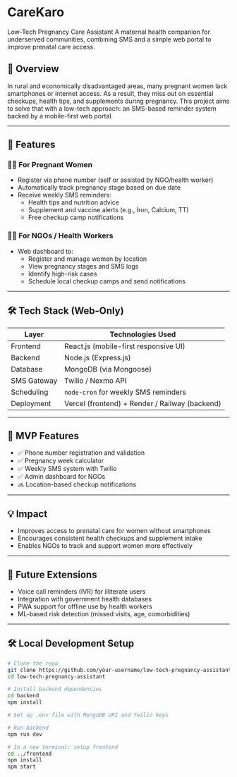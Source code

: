 # CareKaro

Low-Tech Pregnancy Care Assistant
A maternal health companion for underserved communities, combining SMS and a simple web portal to improve prenatal care access.

## 📖 Overview

In rural and economically disadvantaged areas, many pregnant women lack smartphones or internet access. As a result, they miss out on essential checkups, health tips, and supplements during pregnancy. This project aims to solve that with a low-tech approach: an SMS-based reminder system backed by a mobile-first web portal.

---

## 🚀 Features

### 👩‍🍼 For Pregnant Women
- Register via phone number (self or assisted by NGO/health worker)
- Automatically track pregnancy stage based on due date
- Receive weekly SMS reminders:
  - Health tips and nutrition advice
  - Supplement and vaccine alerts (e.g., Iron, Calcium, TT)
  - Free checkup camp notifications

### 🧑‍⚕️ For NGOs / Health Workers
- Web dashboard to:
  - Register and manage women by location
  - View pregnancy stages and SMS logs
  - Identify high-risk cases
  - Schedule local checkup camps and send notifications

---

## 🛠 Tech Stack (Web-Only)

| Layer         | Technologies Used                            |
|---------------|-----------------------------------------------|
| Frontend      | React.js (mobile-first responsive UI)         |
| Backend       | Node.js (Express.js)                          |
| Database      | MongoDB (via Mongoose)                        |
| SMS Gateway   | Twilio / Nexmo API                            |
| Scheduling    | `node-cron` for weekly SMS reminders          |
| Deployment    | Vercel (frontend) + Render / Railway (backend)|

---

## 🧪 MVP Features

- ✅ Phone number registration and validation
- ✅ Pregnancy week calculator
- ✅ Weekly SMS system with Twilio
- ✅ Admin dashboard for NGOs
- 🔜 Location-based checkup notifications

---

## 💡 Impact

- Improves access to prenatal care for women without smartphones
- Encourages consistent health checkups and supplement intake
- Enables NGOs to track and support women more effectively

---

## 🧩 Future Extensions

- Voice call reminders (IVR) for illiterate users
- Integration with government health databases
- PWA support for offline use by health workers
- ML-based risk detection (missed visits, age, comorbidities)

---

## 🛠️ Local Development Setup

```bash
# Clone the repo
git clone https://github.com/your-username/low-tech-pregnancy-assistant.git
cd low-tech-pregnancy-assistant

# Install backend dependencies
cd backend
npm install

# Set up .env file with MongoDB URI and Twilio keys

# Run backend
npm run dev

# In a new terminal: setup frontend
cd ../frontend
npm install
npm start

